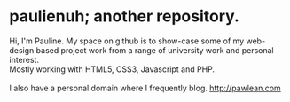 # paulienuh; another repository.
Hi, I'm Pauline. My space on github is to show-case some of my web-design based project work from a range of university work and personal interest. <br>
Mostly working with HTML5, CSS3, Javascript and PHP.
<br><br>
I also have a personal domain where I frequently blog. http://pawlean.com
